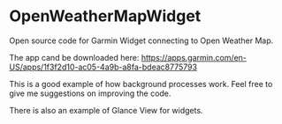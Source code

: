 # OpenWeatherMapWidget
Open source code for Garmin Widget connecting to Open Weather Map.

The app cand be downloaded here: https://apps.garmin.com/en-US/apps/1f3f2d10-ac05-4a9b-a8fa-bdeac8775793

This is a good example of how background processes work. Feel free to give me suggestions on improving the code.

There is also an example of Glance View for widgets.
